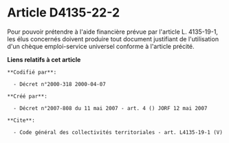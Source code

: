 # Article D4135-22-2

Pour pouvoir prétendre à l'aide financière prévue par l'article L. 4135-19-1, les élus concernés doivent produire tout
document justifiant de l'utilisation d'un chèque emploi-service universel conforme à l'article précité.

**Liens relatifs à cet article**

	**Codifié par**:

	  - Décret n°2000-318 2000-04-07

	**Créé par**:

	  - Décret n°2007-808 du 11 mai 2007 - art. 4 () JORF 12 mai 2007

	**Cite**:

	  - Code général des collectivités territoriales - art. L4135-19-1 (V)
